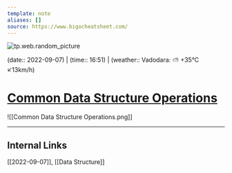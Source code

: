 ```yaml
---
template: note
aliases: []
source: https://www.bigocheatsheet.com/
---
```

![tp.web.random_picture](https://images.unsplash.com/photo-1502943693086-33b5b1cfdf2f?crop=entropy&cs=tinysrgb&fit=crop&fm=jpg&h=300&ixid=MnwxfDB8MXxyYW5kb218MHx8dHJlZSxsYW5kc2NhcGUsd2F0ZXIsbW91bnRhaW58fHx8fHwxNjYyNTQ5NzIw&ixlib=rb-1.2.1&q=80&utm_campaign=api-credit&utm_medium=referral&utm_source=unsplash_source&w=900)

(date:: 2022-09-07) | (time:: 16:51) | (weather:: Vadodara: ⛅️  +35°C ↙13km/h)

# [Common Data Structure Operations](https://www.bigocheatsheet.com/)
![[Common Data Structure Operations.png]]

---
## Internal Links
[[2022-09-07]], [[Data Structure]] 